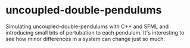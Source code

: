 # uncoupled-double-pendulums

Simulating uncoupled-double-pendulums with C++ and SFML and introducing small bits of pertubation to each pendulum. It's interesting to see how minor differences in a system can change just so much.
